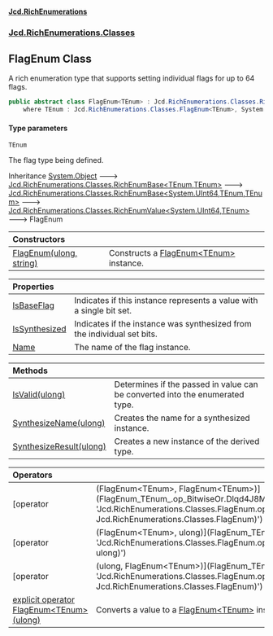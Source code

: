 #### [Jcd.RichEnumerations](index.md 'index')
### [Jcd.RichEnumerations.Classes](Jcd.RichEnumerations.Classes.md 'Jcd.RichEnumerations.Classes')

## FlagEnum<TEnum> Class

A rich enumeration type that supports setting individual flags for up to 64 flags.

```csharp
public abstract class FlagEnum<TEnum> : Jcd.RichEnumerations.Classes.RichEnumValue<ulong, TEnum>
    where TEnum : Jcd.RichEnumerations.Classes.FlagEnum<TEnum>, System.IEquatable<TEnum>, Jcd.RichEnumerations.IValueProvider<ulong>, new()
```
#### Type parameters

<a name='Jcd.RichEnumerations.Classes.FlagEnum_TEnum_.TEnum'></a>

`TEnum`

The flag type being defined.

Inheritance [System.Object](https://docs.microsoft.com/en-us/dotnet/api/System.Object 'System.Object') &#129106; [Jcd.RichEnumerations.Classes.RichEnumBase&lt;](RichEnumBase_TEnumeration,TEnumeratedItem_.md 'Jcd.RichEnumerations.Classes.RichEnumBase<TEnumeration,TEnumeratedItem>')[TEnum](FlagEnum_TEnum_.md#Jcd.RichEnumerations.Classes.FlagEnum_TEnum_.TEnum 'Jcd.RichEnumerations.Classes.FlagEnum<TEnum>.TEnum')[,](RichEnumBase_TEnumeration,TEnumeratedItem_.md 'Jcd.RichEnumerations.Classes.RichEnumBase<TEnumeration,TEnumeratedItem>')[TEnum](FlagEnum_TEnum_.md#Jcd.RichEnumerations.Classes.FlagEnum_TEnum_.TEnum 'Jcd.RichEnumerations.Classes.FlagEnum<TEnum>.TEnum')[&gt;](RichEnumBase_TEnumeration,TEnumeratedItem_.md 'Jcd.RichEnumerations.Classes.RichEnumBase<TEnumeration,TEnumeratedItem>') &#129106; [Jcd.RichEnumerations.Classes.RichEnumBase&lt;](RichEnumBase_TValue,TEnumeration,TEnumeratedItem_.md 'Jcd.RichEnumerations.Classes.RichEnumBase<TValue,TEnumeration,TEnumeratedItem>')[System.UInt64](https://docs.microsoft.com/en-us/dotnet/api/System.UInt64 'System.UInt64')[,](RichEnumBase_TValue,TEnumeration,TEnumeratedItem_.md 'Jcd.RichEnumerations.Classes.RichEnumBase<TValue,TEnumeration,TEnumeratedItem>')[TEnum](FlagEnum_TEnum_.md#Jcd.RichEnumerations.Classes.FlagEnum_TEnum_.TEnum 'Jcd.RichEnumerations.Classes.FlagEnum<TEnum>.TEnum')[,](RichEnumBase_TValue,TEnumeration,TEnumeratedItem_.md 'Jcd.RichEnumerations.Classes.RichEnumBase<TValue,TEnumeration,TEnumeratedItem>')[TEnum](FlagEnum_TEnum_.md#Jcd.RichEnumerations.Classes.FlagEnum_TEnum_.TEnum 'Jcd.RichEnumerations.Classes.FlagEnum<TEnum>.TEnum')[&gt;](RichEnumBase_TValue,TEnumeration,TEnumeratedItem_.md 'Jcd.RichEnumerations.Classes.RichEnumBase<TValue,TEnumeration,TEnumeratedItem>') &#129106; [Jcd.RichEnumerations.Classes.RichEnumValue&lt;](RichEnumValue_TValue,TEnum_.md 'Jcd.RichEnumerations.Classes.RichEnumValue<TValue,TEnum>')[System.UInt64](https://docs.microsoft.com/en-us/dotnet/api/System.UInt64 'System.UInt64')[,](RichEnumValue_TValue,TEnum_.md 'Jcd.RichEnumerations.Classes.RichEnumValue<TValue,TEnum>')[TEnum](FlagEnum_TEnum_.md#Jcd.RichEnumerations.Classes.FlagEnum_TEnum_.TEnum 'Jcd.RichEnumerations.Classes.FlagEnum<TEnum>.TEnum')[&gt;](RichEnumValue_TValue,TEnum_.md 'Jcd.RichEnumerations.Classes.RichEnumValue<TValue,TEnum>') &#129106; FlagEnum<TEnum>

| Constructors | |
| :--- | :--- |
| [FlagEnum(ulong, string)](FlagEnum_TEnum_..ctor.0Y0EP1PZf/Tcrc/7hqGjlA.md 'Jcd.RichEnumerations.Classes.FlagEnum<TEnum>.FlagEnum(ulong, string)') | Constructs a [FlagEnum&lt;TEnum&gt;](FlagEnum_TEnum_.md 'Jcd.RichEnumerations.Classes.FlagEnum<TEnum>') instance. |

| Properties | |
| :--- | :--- |
| [IsBaseFlag](FlagEnum_TEnum_.IsBaseFlag.md 'Jcd.RichEnumerations.Classes.FlagEnum<TEnum>.IsBaseFlag') | Indicates if this instance represents a value with a single bit set. |
| [IsSynthesized](FlagEnum_TEnum_.IsSynthesized.md 'Jcd.RichEnumerations.Classes.FlagEnum<TEnum>.IsSynthesized') | Indicates if the instance was synthesized from the individual set bits. |
| [Name](FlagEnum_TEnum_.Name.md 'Jcd.RichEnumerations.Classes.FlagEnum<TEnum>.Name') | The name of the flag instance. |

| Methods | |
| :--- | :--- |
| [IsValid(ulong)](FlagEnum_TEnum_.IsValid.qUYVl2ySSFHz/qsipsQXcA.md 'Jcd.RichEnumerations.Classes.FlagEnum<TEnum>.IsValid(ulong)') | Determines if the passed in value can be converted into the enumerated type. |
| [SynthesizeName(ulong)](FlagEnum_TEnum_.SynthesizeName.TqJh0YeF2TizdJMs5fvqdw.md 'Jcd.RichEnumerations.Classes.FlagEnum<TEnum>.SynthesizeName(ulong)') | Creates the name for a synthesized instance. |
| [SynthesizeResult(ulong)](FlagEnum_TEnum_.SynthesizeResult.tqUTg8phGJTEaWkxFGhU0g.md 'Jcd.RichEnumerations.Classes.FlagEnum<TEnum>.SynthesizeResult(ulong)') | Creates a new instance of the derived type. |

| Operators | |
| :--- | :--- |
| [operator |(FlagEnum&lt;TEnum&gt;, FlagEnum&lt;TEnum&gt;)](FlagEnum_TEnum_.op_BitwiseOr.Dlqd4J8MygvxtzbqFJzXIg.md 'Jcd.RichEnumerations.Classes.FlagEnum<TEnum>.op_BitwiseOr(Jcd.RichEnumerations.Classes.FlagEnum<TEnum>, Jcd.RichEnumerations.Classes.FlagEnum<TEnum>)') | Perform a bitwise OR on the operands and convert to a [System.UInt64](https://docs.microsoft.com/en-us/dotnet/api/System.UInt64 'System.UInt64') |
| [operator |(FlagEnum&lt;TEnum&gt;, ulong)](FlagEnum_TEnum_.op_BitwiseOr.C/HI59YlDe4cYLrSXSDznQ.md 'Jcd.RichEnumerations.Classes.FlagEnum<TEnum>.op_BitwiseOr(Jcd.RichEnumerations.Classes.FlagEnum<TEnum>, ulong)') | Perform a bitwise OR on the operands and convert to a [System.UInt64](https://docs.microsoft.com/en-us/dotnet/api/System.UInt64 'System.UInt64') |
| [operator |(ulong, FlagEnum&lt;TEnum&gt;)](FlagEnum_TEnum_.op_BitwiseOr.tBC/we5LiQCVd0UVAjXTaA.md 'Jcd.RichEnumerations.Classes.FlagEnum<TEnum>.op_BitwiseOr(ulong, Jcd.RichEnumerations.Classes.FlagEnum<TEnum>)') | Perform a bitwise OR on the operands and convert to a [System.UInt64](https://docs.microsoft.com/en-us/dotnet/api/System.UInt64 'System.UInt64') |
| [explicit operator FlagEnum&lt;TEnum&gt;(ulong)](FlagEnum_TEnum_.op_Explicit.OHpGjsSkoqZg+hvrjtdCSw.md 'Jcd.RichEnumerations.Classes.FlagEnum<TEnum>.op_Explicit Jcd.RichEnumerations.Classes.FlagEnum<TEnum>(ulong)') | Converts a value to a [FlagEnum&lt;TEnum&gt;](FlagEnum_TEnum_.md 'Jcd.RichEnumerations.Classes.FlagEnum<TEnum>') instance. |
